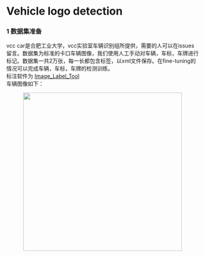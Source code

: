 # Vehicle logo detection

### 1 数据集准备
vcc car是合肥工业大学，vcc实验室车辆识别组所提供，需要的人可以在issues留言。数据集为标准的卡口车辆图像，我们使用人工手动对车辆，车标，车牌进行标记。数据集一共2万张，每一长都包含标签，以xml文件保存。在fine-tuning的情况可以完成车辆，车标，车牌的检测训练。</br>
标注软件为 [Image_Label_Tool](https://github.com/EchoWangHF/Image-Label-Tool)</br>
车辆图像如下：</br>
<div align="center">
<img src="https://github.com/EchoWangHF/deep-learning-about-CV/blob/master/vehicle-logo-detection/data/15000.jpg" height="416" width="416" >
</div>

